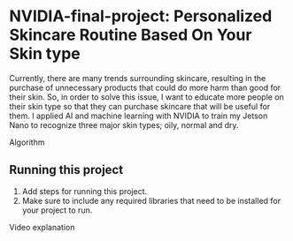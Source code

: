 # NVIDIA-final-project: Personalized Skincare Routine Based On Your Skin type

Currently, there are many trends surrounding skincare, resulting in the purchase of unnecessary products that could do more harm than good for their skin. So, in order to solve this issue, I want to educate more people on their skin type so that they can purchase skincare that will be useful for them. I applied AI and machine learning with NVIDIA to train my Jetson Nano to recognize three major skin types; oily, normal and dry. 

Algorithm


## Running this project

1. Add steps for running this project.
2. Make sure to include any required libraries that need to be installed for your project to run.

Video explanation

